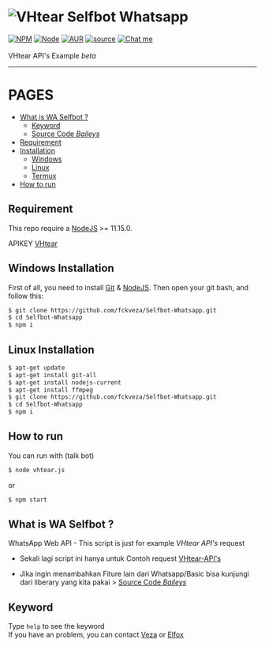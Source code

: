 # ![VHtear](https://vhtear.com/static/assets/img/brand/favicon.ico) Selfbot Whatsapp
[![NPM](https://img.shields.io/badge/npm-%3E=%206.14.11-blue.svg)](https://nodejs.org/) [![Node](https://img.shields.io/badge/node-%3E=%2011.15.0-brightgreen.svg)](https://nodejs.org/) [![AUR](https://img.shields.io/aur/license/yaourt.svg)](https://github.com/fckveza/Selfbot-Whatsapp/blob/master/LICENSE) [![source](https://img.shields.io/badge/Baileys-%203.4.1-brightgreen.svg)](https://github.com/adiwajshing/Baileys) [![Chat me](https://img.shields.io/badge/chat-me%20whatsapp-1bacbc.svg)](https://wa.me/6281238552767) <br><br>
VHtear API's Example *beta*

----

PAGES
=====

- [What is WA Selfbot ?](#what-is-wa-selfbot-)
    - [Keyword](#keyword)
    - [Source Code *Baileys*](https://github.com/adiwajshing/Baileys)
- [Requirement](#requirement)
- [Installation](#)
    - [Windows](#windows-installation)
    - [Linux](#linux-installation)
    - [Termux](#linux-installation)
- [How to run](#how-to-run)

## Requirement

This repo require a [NodeJS](https://nodejs.org/) >= 11.15.0.

APIKEY [VHtear](https://wa.me/6281238552767)

## Windows Installation

First of all, you need to install [Git](https://git-scm.com/download/win) & [NodeJS](https://nodejs.org/). Then open your git bash, and follow this:<br>
```sh
$ git clone https://github.com/fckveza/Selfbot-Whatsapp.git
$ cd Selfbot-Whatsapp
$ npm i
```

## Linux Installation

```sh
$ apt-get update
$ apt-get install git-all
$ apt-get install nodejs-current
$ apt-get install ffmpeg
$ git clone https://github.com/fckveza/Selfbot-Whatsapp.git
$ cd Selfbot-Whatsapp
$ npm i
```

## How to run

You can run with (talk bot)<br>
```sh
$ node vhtear.js
```
or<br>
```sh
$ npm start
```

## What is WA Selfbot ?

WhatsApp Web API - This script is just for example *VHtear API's* request 

- Sekali lagi script ini hanya untuk Contoh request [VHtear-API's](https://vhtear.com)

- Jika ingin menambahkan Fiture lain dari Whatsapp/Basic bisa kunjungi dari liberary yang kita pakai > [Source Code *Baileys*](https://github.com/adiwajshing/Baileys)

## Keyword

Type `help` to see the keyword
<br>
If you have an problem, you can contact [Veza](https://wa.me/6281238552767) or [Elfox](https://wa.me/6281319865418)
